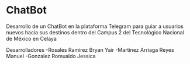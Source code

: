 # ChatBot
Desarrollo de un ChatBot en la plataforma Telegram para guiar a usuarios nuevos hacia sus destinos dentro del Campus 2 del Tecnológico Nacional de México en Celaya



Desarrolladores
	-Rosales Ramirez Bryan Yair 
	-Martinez Arriaga Reyes Manuel
	-Gonzalez Romualdo Jessica 
